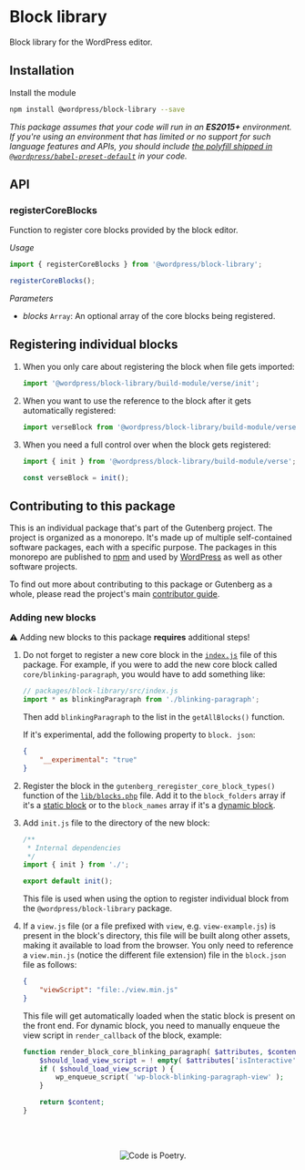# Block library

Block library for the WordPress editor.

## Installation

Install the module

```bash
npm install @wordpress/block-library --save
```

_This package assumes that your code will run in an **ES2015+** environment. If you're using an environment that has limited or no support for such language features and APIs, you should include [the polyfill shipped in `@wordpress/babel-preset-default`](https://github.com/WordPress/gutenberg/tree/HEAD/packages/babel-preset-default#polyfill) in your code._

## API

<!-- START TOKEN(Autogenerated API docs) -->

### registerCoreBlocks

Function to register core blocks provided by the block editor.

_Usage_

```js
import { registerCoreBlocks } from '@wordpress/block-library';

registerCoreBlocks();
```

_Parameters_

-   _blocks_ `Array`: An optional array of the core blocks being registered.

<!-- END TOKEN(Autogenerated API docs) -->

## Registering individual blocks

1.  When you only care about registering the block when file gets imported:

    ```js
    import '@wordpress/block-library/build-module/verse/init';
    ```

2.  When you want to use the reference to the block after it gets automatically registered:

    ```js
    import verseBlock from '@wordpress/block-library/build-module/verse/init';
    ```

3.  When you need a full control over when the block gets registered:

    ```js
    import { init } from '@wordpress/block-library/build-module/verse';

    const verseBlock = init();
    ```

## Contributing to this package

This is an individual package that's part of the Gutenberg project. The project is organized as a monorepo. It's made up of multiple self-contained software packages, each with a specific purpose. The packages in this monorepo are published to [npm](https://www.npmjs.com/) and used by [WordPress](https://make.wordpress.org/core/) as well as other software projects.

To find out more about contributing to this package or Gutenberg as a whole, please read the project's main [contributor guide](https://github.com/WordPress/gutenberg/tree/HEAD/CONTRIBUTING.md).

### Adding new blocks

⚠️ Adding new blocks to this package **requires** additional steps!

1.  Do not forget to register a new core block in the [`index.js`](https://github.com/WordPress/gutenberg/blob/trunk/packages/block-library/index.js) file of this package. For example, if you were to add the new core block called `core/blinking-paragraph`, you would have to add something like:

    ```js
    // packages/block-library/src/index.js
    import * as blinkingParagraph from './blinking-paragraph';
    ```

    Then add `blinkingParagraph` to the list in the `getAllBlocks()` function.

    If it's experimental, add the following property to `block. json`:

    ```json
    {
    	"__experimental": "true"
    }
    ```

2.  Register the block in the `gutenberg_reregister_core_block_types()` function of the [`lib/blocks.php`](https://github.com/WordPress/gutenberg/blob/trunk/lib/blocks.php) file. Add it to the `block_folders` array if it's a [static block](https://developer.wordpress.org/block-editor/explanations/glossary/#static-block) or to the `block_names` array if it's a [dynamic block](https://developer.wordpress.org/block-editor/explanations/glossary/#dynamic-block).

3.  Add `init.js` file to the directory of the new block:

    ```js
    /**
     * Internal dependencies
     */
    import { init } from './';

    export default init();
    ```

    This file is used when using the option to register individual block from the `@wordpress/block-library` package.

4.  If a `view.js` file (or a file prefixed with `view`, e.g. `view-example.js`) is present in the block's directory, this file will be built along other assets, making it available to load from the browser. You only need to reference a `view.min.js` (notice the different file extension) file in the `block.json` file as follows:

    ```json
    {
    	"viewScript": "file:./view.min.js"
    }
    ```

    This file will get automatically loaded when the static block is present on the front end. For dynamic block, you need to manually enqueue the view script in `render_callback` of the block, example:

    ```php
    function render_block_core_blinking_paragraph( $attributes, $content ) {
        $should_load_view_script = ! empty( $attributes['isInteractive'] ) && ! wp_script_is( 'wp-block-blinking-paragraph-view' );
        if ( $should_load_view_script ) {
    	    wp_enqueue_script( 'wp-block-blinking-paragraph-view' );
        }

    	return $content;
    }
    ```

<br /><br /><p align="center"><img src="https://s.w.org/style/images/codeispoetry.png?1" alt="Code is Poetry." /></p>
